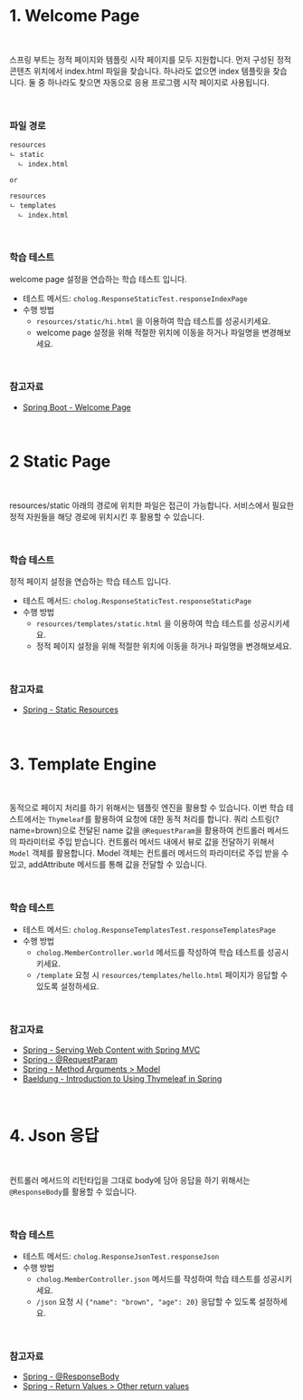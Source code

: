 # 1. Welcome Page

<br>

스프링 부트는 정적 페이지와 템플릿 시작 페이지를 모두 지원합니다. 
먼저 구성된 정적 콘텐츠 위치에서 index.html 파일을 찾습니다. 
하나라도 없으면 index 템플릿을 찾습니다. 
둘 중 하나라도 찾으면 자동으로 응용 프로그램 시작 페이지로 사용됩니다.

<br> 

### 파일 경로
```
resources
ㄴ static 
  ㄴ index.html
  
or
  
resources
ㄴ templates
  ㄴ index.html
```

<br>

### 학습 테스트
welcome page 설정을 연습하는 학습 테스트 입니다.

- 테스트 메서드: `cholog.ResponseStaticTest.responseIndexPage`
- 수행 방법
  - `resources/static/hi.html` 을 이용하여 학습 테스트를 성공시키세요.
  - welcome page 설정을 위해 적절한 위치에 이동을 하거나 파일명을 변경해보세요.

<br>

### 참고자료
- [Spring Boot - Welcome Page](https://docs.spring.io/spring-boot/docs/3.1.2/reference/htmlsingle/#web.servlet.spring-mvc.welcome-page)

<br>

# 2 Static Page

<br>

resources/static 아래의 경로에 위치한 파일은 접근이 가능합니다. 
서비스에서 필요한 정적 자원들을 해당 경로에 위치시킨 후 활용할 수 있습니다.

<br>

### 학습 테스트
정적 페이지 설정을 연습하는 학습 테스트 입니다.
- 테스트 메서드: `cholog.ResponseStaticTest.responseStaticPage`
- 수행 방법
  - `resources/templates/static.html` 을 이용하여 학습 테스트를 성공시키세요.
  - 정적 페이지 설정을 위해 적절한 위치에 이동을 하거나 파일명을 변경해보세요.

<br>

### 참고자료
- [Spring - Static Resources](https://docs.spring.io/spring-framework/reference/web/webmvc/mvc-config/static-resources.html#page-title)

<br>

# 3. Template Engine

<br>

동적으로 페이지 처리를 하기 위해서는 템플릿 엔진을 활용할 수 있습니다.
이번 학습 테스트에서는 `Thymeleaf`를 활용하여 요청에 대한 동적 처리를 합니다.
쿼리 스트링(?name=brown)으로 전달된 name 값을 `@RequestParam`을 활용하여 컨트롤러 메서드의 파라미터로 주입 받습니다.
컨트롤러 메서드 내에서 뷰로 값을 전달하기 위해서 `Model` 객체를 활용합니다.
Model 객체는 컨트롤러 메서드의 파라미터로 주입 받을 수 있고, addAttribute 메서드를 통해 값을 전달할 수 있습니다.

<br>

### 학습 테스트
- 테스트 메서드: `cholog.ResponseTemplatesTest.responseTemplatesPage`
- 수행 방법
  - `cholog.MemberController.world` 메서드를 작성하여 학습 테스트를 성공시키세요.
  - `/template` 요청 시 `resources/templates/hello.html` 페이지가 응답할 수 있도록 설정하세요. 

<br>

### 참고자료
- [Spring - Serving Web Content with Spring MVC](https://spring.io/guides/gs/serving-web-content/)
- [Spring - @RequestParam](https://docs.spring.io/spring-framework/reference/web/webmvc/mvc-controller/ann-methods/requestparam.html)
- [Spring - Method Arguments > Model](https://docs.spring.io/spring-framework/reference/web/webmvc/mvc-controller/ann-methods/arguments.html)
- [Baeldung - Introduction to Using Thymeleaf in Spring](https://www.baeldung.com/thymeleaf-in-spring-mvc)

<br>

# 4. Json 응답

<br>

컨트롤러 메서드의 리턴타입을 그대로 body에 담아 응답을 하기 위해서는 `@ResponseBody`를 활용할 수 있습니다.

<br>

### 학습 테스트
- 테스트 메서드: `cholog.ResponseJsonTest.responseJson`
- 수행 방법
  - `cholog.MemberController.json` 메서드를 작성하여 학습 테스트를 성공시키세요.
  - `/json` 요청 시 `{"name": "brown", "age": 20}` 응답할 수 있도록 설정하세요.

<br>

### 참고자료
- [Spring - @ResponseBody](https://docs.spring.io/spring-framework/reference/web/webmvc/mvc-controller/ann-methods/responsebody.html#page-title)
- [Spring - Return Values > Other return values](https://docs.spring.io/spring-framework/reference/web/webmvc/mvc-controller/ann-methods/return-types.html)
